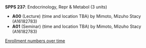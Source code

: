 **SPPS 237**: Endocrinology, Repr & Metabol (3 units)

- **A00** (Lecture) (time and location TBA) by Mimoto, Mizuho Stacy (A16182783)
- **A01** (Seminar) (time and location TBA) by Mimoto, Mizuho Stacy (A16182783)

[Enrollment numbers over time](./SPPS237.tsv)
